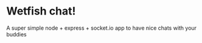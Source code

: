 Wetfish chat!
=====

A super simple node + express + socket.io app to have nice chats with your buddies
